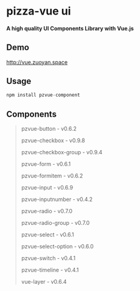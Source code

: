 # pizza-vue ui
#### A high quality UI Components Library with Vue.js
## Demo
http://vue.zuoyan.space
## Usage
```js
npm install pzvue-component
```
## Components
> pzvue-button - v0.6.2
>
>pzvue-checkbox - v0.9.8
>
> pzvue-checkbox-group - v0.9.4
>
> pzvue-form - v0.6.1
>
> pzvue-formitem - v0.6.2
>
> pzvue-input - v0.6.9
>
> pzvue-inputnumber - v0.4.2
>
> pzvue-radio - v0.7.0
>
> pzvue-radio-group - v0.7.0
>
> pzvue-select - v0.6.1
>
> pzvue-select-option - v0.6.0
>
> pzvue-switch - v0.4.1
>
> pzvue-timeline - v0.4.1
>
> vue-layer - v0.6.4
>

